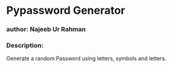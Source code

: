 # Pypassword Generator
### author: Najeeb Ur Rahman
### Description:
Generate a random Password using letters, symbols and letters.

